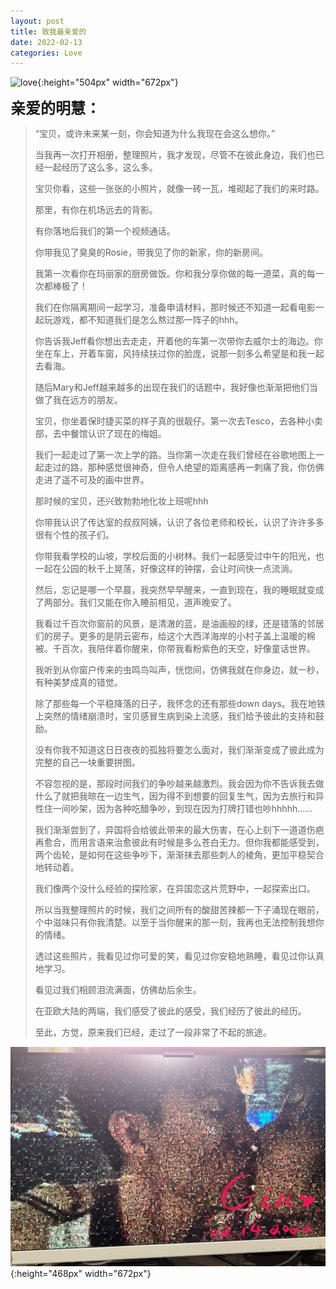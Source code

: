 ```yaml
---
layout: post
title: 致我最亲爱的
date: 2022-02-13
categories: Love
---
```

![love](https://raw.githubusercontent.com/paradoxtown/paradoxtown.github.io/master/img/love.jpg){:height="504px" width="672px"}

<font size=5><b>亲爱的明慧：</b></font>

> “宝贝，或许未来某一刻，你会知道为什么我现在会这么想你。”
>
> 当我再一次打开相册，整理照片，我才发现，尽管不在彼此身边，我们也已经一起经历了这么多，这么多。
>
> 宝贝你看，这些一张张的小照片，就像一砖一瓦，堆砌起了我们的来时路。
>
> 那里，有你在机场远去的背影。
>
> 有你落地后我们的第一个视频通话。
>
> 你带我见了臭臭的Rosie，带我见了你的新家，你的新房间。
>
> 我第一次看你在玛丽家的厨房做饭。你和我分享你做的每一道菜，真的每一次都棒极了！
>
> 我们在你隔离期间一起学习，准备申请材料，那时候还不知道一起看电影一起玩游戏，都不知道我们是怎么熬过那一阵子的hhh。
>
> 你告诉我Jeff看你想出去走走，开着他的车第一次带你去威尔士的海边。你坐在车上，开着车窗，风持续扶过你的脸庞，说那一刻多么希望是和我一起去看海。
>
> 随后Mary和Jeff越来越多的出现在我们的话题中，我好像也渐渐把他们当做了我在远方的朋友。
>
> 宝贝，你坐着保时捷买菜的样子真的很靓仔。第一次去Tesco，去各种小卖部，去中餐馆认识了现在的梅姐。
>
> 我们一起走过了第一次上学的路。当你第一次走在我们曾经在谷歌地图上一起走过的路，那种感觉很神奇，但令人绝望的距离感再一刺痛了我，你仿佛走进了遥不可及的画中世界。
>
> 那时候的宝贝，还兴致勃勃地化妆上班呢hhh
>
> 你带我认识了传达室的叔叔阿姨，认识了各位老师和校长，认识了许许多多很有个性的孩子们。
>
> 你带我看学校的山坡，学校后面的小树林。我们一起感受过中午的阳光，也一起在公园的秋千上晃荡，好像这样的钟摆，会让时间快一点流淌。
>
> 然后，忘记是哪一个早晨，我突然早早醒来，一直到现在，我的睡眠就变成了两部分。我们又能在你入睡前相见，道声晚安了。
>
> 我看过千百次你窗前的风景，是清澈的蓝，是油画般的绿，还是错落的邻居们的房子。更多的是阴云密布，给这个大西洋海岸的小村子盖上温暖的棉被。千百次，我陪伴着你醒来，你带我看粉紫色的天空，好像童话世界。
>
> 我听到从你窗户传来的虫鸣鸟叫声，恍惚间，仿佛我就在你身边，就一秒，有种美梦成真的错觉。
>
> 除了那些每一个平稳降落的日子，我怀念的还有那些down days。我在地铁上突然的情绪崩溃时，宝贝感冒生病到染上流感，我们给予彼此的支持和鼓励。
>
> 没有你我不知道这日日夜夜的孤独将要怎么面对，我们渐渐变成了彼此成为完整的自己一块重要拼图。
>
> 不容忽视的是，那段时间我们的争吵越来越激烈。我会因为你不告诉我去做什么了就把我晾在一边生气，因为得不到想要的回复生气，因为去旅行和异性住一间吵架，因为各种吃醋争吵，到现在因为打牌打错也吵hhhhh……
>
> 我们渐渐尝到了，异国将会给彼此带来的最大伤害，在心上刻下一道道伤疤再愈合，而用言语来治愈彼此有时候是多么苍白无力。但你我都能感受到，两个齿轮，是如何在这些争吵下，渐渐抹去那些刺人的棱角，更加平稳契合地转动着。
>
> 我们像两个没什么经验的探险家，在异国恋这片荒野中，一起探索出口。
>
> 所以当我整理照片的时候，我们之间所有的酸甜苦辣都一下子涌现在眼前，个中滋味只有你我清楚。以至于当你醒来的那一刻，我再也无法控制我想你的情绪。
>
> 透过这些照片，我看见过你可爱的笑，看见过你安稳地熟睡，看见过你认真地学习。
>
> 看见过我们相顾泪流满面，仿佛劫后余生。
>
> 在亚欧大陆的两端，我们感受了彼此的感受，我们经历了彼此的经历。
>
> 至此，方觉，原来我们已经，走过了一段非常了不起的旅途。

![love3](https://raw.githubusercontent.com/paradoxtown/paradoxtown.github.io/master/img/love3.jpeg){:height="468px" width="672px"}


